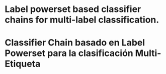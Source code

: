 # Label powerset based classifier chains for multi-label classification.
# Classifier Chain basado en Label Powerset para la clasificación Multi-Etiqueta 


